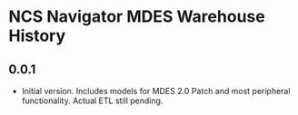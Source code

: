 NCS Navigator MDES Warehouse History
====================================

0.0.1
-----

- Initial version. Includes models for MDES 2.0 Patch and most
  peripheral functionality. Actual ETL still pending.
